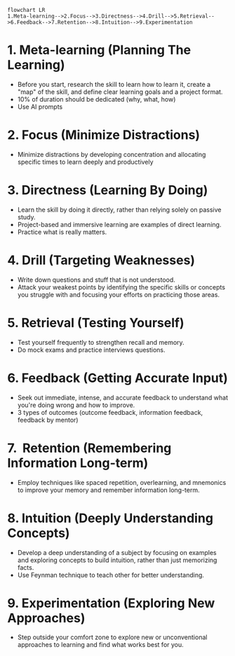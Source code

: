 
```mermaid
flowchart LR
1.Meta-learning-->2.Focus-->3.Directness-->4.Drill-->5.Retrieval-->6.Feedback-->7.Retention-->8.Intuition-->9.Experimentation
```
# 1. Meta-learning (Planning The Learning)

- Before you start, research the skill to learn how to learn it, create a "map" of the skill, and define clear learning goals and a project format.
- 10% of duration should be dedicated (why, what, how)
- Use AI prompts

# 2. Focus (Minimize Distractions)

- Minimize distractions by developing concentration and allocating specific times to learn deeply and productively

# 3. Directness (Learning By Doing)

- Learn the skill by doing it directly, rather than relying solely on passive study.
- Project-based and immersive learning are examples of direct learning.
- Practice what is really matters.

# 4. Drill (Targeting Weaknesses)

- Write down questions and stuff that is not understood.
- Attack your weakest points by identifying the specific skills or concepts you struggle with and focusing your efforts on practicing those areas.

# 5. Retrieval (Testing Yourself)

- Test yourself frequently to strengthen recall and memory.
- Do mock exams and practice interviews questions.

# 6. Feedback (Getting Accurate Input)

- Seek out immediate, intense, and accurate feedback to understand what you're doing wrong and how to improve.
- 3 types of outcomes (outcome feedback, information feedback, feedback by mentor)

# 7.  Retention (Remembering Information Long-term)

- Employ techniques like spaced repetition, overlearning, and mnemonics to improve your memory and remember information long-term.

# 8. Intuition (Deeply Understanding Concepts)

- Develop a deep understanding of a subject by focusing on examples and exploring concepts to build intuition, rather than just memorizing facts.
- Use Feynman technique to teach other for better understanding.

# 9. Experimentation (Exploring New Approaches)

- Step outside your comfort zone to explore new or unconventional approaches to learning and find what works best for you.